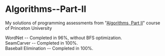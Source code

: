 # Algorithms--Part-II
My solutions of programming assessments from "[Algorithms, Part II](https://www.coursera.org/learn/algorithms-part2)" course of Princeton University

WordNet -- Completed in 96%, without BFS optimization.
<br/> SeamCarver -- Completed in 100%.
<br/> Baseball Elimination -- Completed in 100%.
